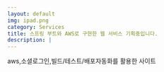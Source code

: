 ```yaml
---
layout: default
img: ipad.png
category: Services
title: 스프링 부트와 AWS로 구현한 웹 서비스 기획중입니다.
description: |
---
```

  aws,소셜로그인,빌드/테스트/배포자동화를 활용한 사이트